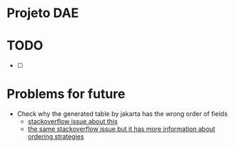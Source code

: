 # Projeto DAE

# TODO
- [ ] 


# Problems for future
- Check why the generated table by jakarta has the wrong order of fields
    - [stackoverflow issue about this](https://stackoverflow.com/questions/1298322/wrong-ordering-in-generated-table-in-jpa)
    - [the same stackoverflow issue but it has more information about ordering strategies](https://stackoverflow.com/questions/1298322/wrong-ordering-in-generated-table-in-jpa#answer-77337371)
